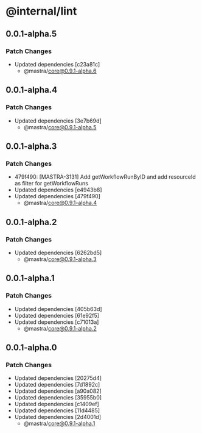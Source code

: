 # @internal/lint

## 0.0.1-alpha.5

### Patch Changes

- Updated dependencies [c23a81c]
  - @mastra/core@0.9.1-alpha.6

## 0.0.1-alpha.4

### Patch Changes

- Updated dependencies [3e7b69d]
  - @mastra/core@0.9.1-alpha.5

## 0.0.1-alpha.3

### Patch Changes

- 479f490: [MASTRA-3131] Add getWorkflowRunByID and add resourceId as filter for getWorkflowRuns
- Updated dependencies [e4943b8]
- Updated dependencies [479f490]
  - @mastra/core@0.9.1-alpha.4

## 0.0.1-alpha.2

### Patch Changes

- Updated dependencies [6262bd5]
  - @mastra/core@0.9.1-alpha.3

## 0.0.1-alpha.1

### Patch Changes

- Updated dependencies [405b63d]
- Updated dependencies [61e92f5]
- Updated dependencies [c71013a]
  - @mastra/core@0.9.1-alpha.2

## 0.0.1-alpha.0

### Patch Changes

- Updated dependencies [20275d4]
- Updated dependencies [7d1892c]
- Updated dependencies [a90a082]
- Updated dependencies [35955b0]
- Updated dependencies [c1409ef]
- Updated dependencies [11d4485]
- Updated dependencies [2d4001d]
  - @mastra/core@0.9.1-alpha.1
